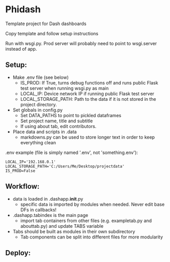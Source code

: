 Phidash
=======

Template project for Dash dashboards

Copy template and follow setup instructions

Run with wsgi.py. Prod server will probably need to point to wsgi.server instead of app.

Setup:
------

* Make .env file (see below)
    * IS_PROD: If True, turns debug functions off and runs public Flask test server when running wsgi.py as main
    * LOCAL_IP: Device network IP if running public Flask test server 
    * LOCAL_STORAGE_PATH: Path to the data if it is not stored in the project directory.
* Set globals in config.py
    * Set DATA_PATHS to point to pickled dataframes
    * Set project name, title and subtitle
    * If using about tab, edit contributors.
* Place data and scripts in .data
  * markdowns.py can be used to store longer text in order to keep everything clean

.env example (file is simply named '.env', not 'something.env'):
```
LOCAL_IP='192.168.0.1'
LOCAL_STORAGE_PATH='C:/Users/Me/Desktop/projectdata'
IS_PROD=False
```

Workflow:
---------

* data is loaded in .dashapp.__init__.py
  * specific data is imported by modules when needed. Never edit base DFs in callbacks!
* .dashapp.tabindex is the main page
  * import tab containers from other files (e.g. exampletab.py and abouttab.py) and update TABS variable
* Tabs should be built as modules in their own subdirectory
  * Tab components can be split into different files for more modularity

Deploy:
-------


